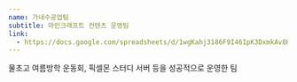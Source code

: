 ```yaml
---
name: 가내수공업팀
subtitle: 마인크래프트 컨텐츠 운영팀
link:
  - https://docs.google.com/spreadsheets/d/1wgKahj3186F9I46IpK3DxmkAv8KS_DN9_-H3geC0Flg/edit?gid=0#gid=0
---
```


물초고 여름방학 운동회, 픽셀몬 스터디 서버 등을 성공적으로 운영한 팀